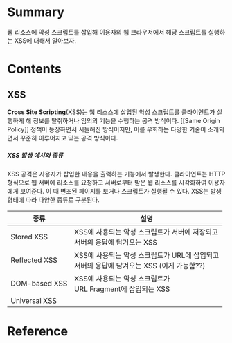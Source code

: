 # Summary

웹 리소스에 악성 스크립트를 삽입해 이용자의 웹 브라우저에서 해당 스크립트를 실행하는 XSS에 대해서 알아보자.
# Contents
## XSS

**Cross Site Scripting**(XSS)는 웹 리소스에 삽입된 악성 스크립트를 클라이언트가 실행하게 해 정보를 탈취하거나 임의의 기능을 수행하는 공격 방식이다. [[Same Origin Policy]] 정책이 등장하면서 시들해진 방식이지만, 이를 우회하는 다양한 기술이 소개되면서 꾸준히 이루어지고 있는 공격 방식이다.
##### XSS 발생 예시와 종류

XSS 공격은 사용자가 삽입한 내용을 출력하는 기능에서 발생한다. 클라이언트는 HTTP 형식으로 웹 서버에 리소스를 요청하고 서버로부터 받은 웹 리소스를 시각화하여 이용자에게 보여준다. 이 때 변조된 페이지를 보거나 스크립트가 실행될 수 있다. XSS는 발생 형태에 따라 다양한 종류로 구분된다.

| 종류            | 설명                                                          |
| ------------- | ----------------------------------------------------------- |
| Stored XSS    | XSS에 사용되는 악성 스크립트가 서버에 저장되고<br>서버의 응답에 담겨오는 XSS             |
| Reflected XSS | XSS에 사용되는 악성 스크립트가 URL에 삽입되고<br>서버의 응답에 담겨오는 XSS (이게 가능함??) |
| DOM-based XSS | XSS에 사용되는 악성 스크립트가 <br>URL Fragment에 삽입되는 XSS               |
| Universal XSS |                                                             |

# Reference

